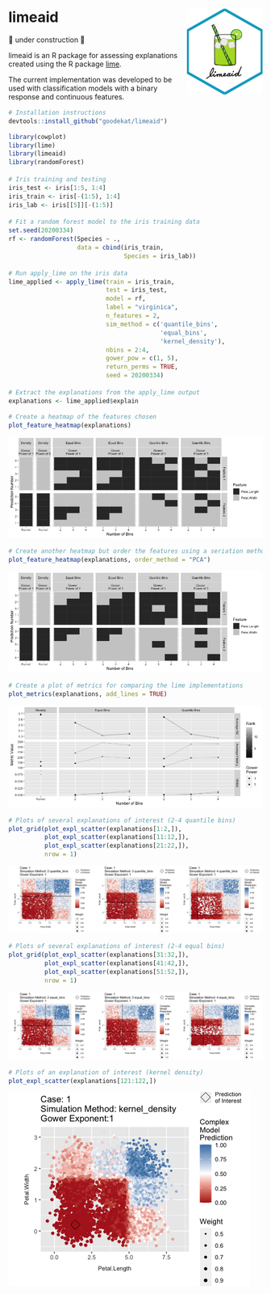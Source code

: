 
# limeaid <img align="right" width="150" height="170" src="inst/limeaid-sticker2.png">

🚧 under construction 🚧

limeaid is an R package for assessing explanations created using the R
package [lime](https://lime.data-imaginist.com/).

The current implementation was developed to be used with classification
models with a binary response and continuous features.

``` r
# Installation instructions 
devtools::install_github("goodekat/limeaid")
```

``` r
library(cowplot)
library(lime)
library(limeaid)
library(randomForest)

# Iris training and testing
iris_test <- iris[1:5, 1:4]
iris_train <- iris[-(1:5), 1:4]
iris_lab <- iris[[5]][-(1:5)]

# Fit a random forest model to the iris training data
set.seed(20200334)
rf <- randomForest(Species ~ .,
                   data = cbind(iris_train, 
                                Species = iris_lab))

# Run apply_lime on the iris data
lime_applied <- apply_lime(train = iris_train,
                           test = iris_test,
                           model = rf,
                           label = "virginica",
                           n_features = 2,
                           sim_method = c('quantile_bins',
                                          'equal_bins',
                                          'kernel_density'),
                           nbins = 2:4, 
                           gower_pow = c(1, 5),
                           return_perms = TRUE, 
                           seed = 20200334)

# Extract the explanations from the apply_lime output
explanations <- lime_applied$explain
```

``` r
# Create a heatmap of the features chosen
plot_feature_heatmap(explanations)
```

![](README_files/figure-gfm/unnamed-chunk-3-1.png)<!-- -->

``` r
# Create another heatmap but order the features using a seriation method
plot_feature_heatmap(explanations, order_method = "PCA")
```

![](README_files/figure-gfm/unnamed-chunk-3-2.png)<!-- -->

``` r
# Create a plot of metrics for comparing the lime implementations
plot_metrics(explanations, add_lines = TRUE)
```

![](README_files/figure-gfm/unnamed-chunk-4-1.png)<!-- -->

``` r
# Plots of several explanations of interest (2-4 quantile bins)
plot_grid(plot_expl_scatter(explanations[1:2,]),
          plot_expl_scatter(explanations[11:12,]),
          plot_expl_scatter(explanations[21:22,]),
          nrow = 1)
```

![](README_files/figure-gfm/unnamed-chunk-5-1.png)<!-- -->

``` r
# Plots of several explanations of interest (2-4 equal bins)
plot_grid(plot_expl_scatter(explanations[31:32,]),
          plot_expl_scatter(explanations[41:42,]),
          plot_expl_scatter(explanations[51:52,]),
          nrow = 1)
```

![](README_files/figure-gfm/unnamed-chunk-5-2.png)<!-- -->

``` r
# Plots of an explanation of interest (kernel density)
plot_expl_scatter(explanations[121:122,])
```

![](README_files/figure-gfm/unnamed-chunk-6-1.png)<!-- -->
